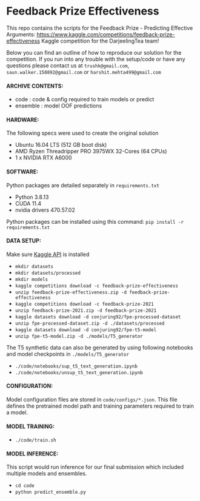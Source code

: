 # Feedback Prize Effectiveness

This repo contains the scripts for the Feedback Prize - Predicting Effective Arguments: https://www.kaggle.com/competitions/feedback-prize-effectiveness Kaggle competition for the DarjeelingTea team!

Below you can find an outline of how to reproduce our solution for the competition.
If you run into any trouble with the setup/code or have any questions please contact us at `trushk@gmail.com`, `saun.walker.150892@gmail.com` or `harshit.mehta499@gmail.com`

#### ARCHIVE CONTENTS:

- code : code & config required to train models or predict
- ensemble : model OOF predictions

#### HARDWARE:

The following specs were used to create the original solution

- Ubuntu 16.04 LTS (512 GB boot disk)
- AMD Ryzen Threadripper PRO 3975WX 32-Cores (64 CPUs)
- 1 x NVIDIA RTX A6000

#### SOFTWARE:

Python packages are detailed separately in `requirements.txt`

- Python 3.8.13
- CUDA 11.4
- nvidia drivers 470.57.02

Python packages can be installed using this command:
`pip install -r requirements.txt`

#### DATA SETUP:

Make sure [Kaggle API](https://github.com/Kaggle/kaggle-api) is installed

- `mkdir datasets`
- `mkdir datasets/processed`
- `mkdir models`
- `kaggle competitions download -c feedback-prize-effectiveness`
- `unzip feedback-prize-effectiveness.zip -d feedback-prize-effectiveness`
- `kaggle competitions download -c feedback-prize-2021`
- `unzip feedback-prize-2021.zip -d feedback-prize-2021`
- `kaggle datasets download -d conjuring92/fpe-processed-dataset`
- `unzip fpe-processed-dataset.zip -d ./datasets/processed`
- `kaggle datasets download -d conjuring92/fpe-t5-model`
- `unzip fpe-t5-model.zip -d ./models/T5_generator`

The T5 synthetic data can also be generated by using following notebooks and model checkpoints in `./models/T5_generator`

- `./code/notebooks/sup_t5_text_generation.ipynb`
- `./code/notebooks/unsup_t5_text_generation.ipynb`

#### CONFIGURATION:

Model configuration files are stored in `code/configs/*.json`. This file defines the pretrained model path and training parameters required to train a model.

#### MODEL TRAINING:

- `./code/train.sh`

#### MODEL INFERENCE:

This script would run inference for our final submission which included multiple models and ensembles.

- `cd code `
- `python predict_ensemble.py`
